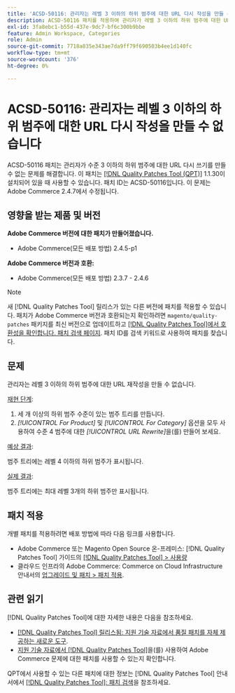 ```yaml
---
title: 'ACSD-50116: 관리자는 레벨 3 이하의 하위 범주에 대한 URL 다시 작성을 만들 수 없습니다'
description: ACSD-50116 패치를 적용하여 관리자가 레벨 3 이하의 하위 범주에 대한 URL 재작성을 만들 수 없는 Adobe Commerce 문제를 해결합니다.
exl-id: 3fa8ebc1-b55d-437e-9dc7-bf6c300b9bbe
feature: Admin Workspace, Categories
role: Admin
source-git-commit: 7718a835e343ae7da9ff79f690503b4ee1d140fc
workflow-type: tm+mt
source-wordcount: '376'
ht-degree: 0%

---
```


# ACSD-50116: 관리자는 레벨 3 이하의 하위 범주에 대한 URL 다시 작성을 만들 수 없습니다

ACSD-50116 패치는 관리자가 수준 3 이하의 하위 범주에 대한 URL 다시 쓰기를 만들 수 없는 문제를 해결합니다. 이 패치는 [[!DNL Quality Patches Tool (QPT)]](/help/announcements/adobe-commerce-announcements/magento-quality-patches-released-new-tool-to-self-serve-quality-patches.md) 1.1.30이 설치되어 있을 때 사용할 수 있습니다. 패치 ID는 ACSD-50116입니다. 이 문제는 Adobe Commerce 2.4.7에서 수정됩니다.

## 영향을 받는 제품 및 버전

**Adobe Commerce 버전에 대한 패치가 만들어졌습니다.**

* Adobe Commerce(모든 배포 방법) 2.4.5-p1

**Adobe Commerce 버전과 호환:**

* Adobe Commerce(모든 배포 방법) 2.3.7 - 2.4.6

>[!NOTE]
>
>새 [!DNL Quality Patches Tool] 릴리스가 있는 다른 버전에 패치를 적용할 수 있습니다. 패치가 Adobe Commerce 버전과 호환되는지 확인하려면 `magento/quality-patches` 패키지를 최신 버전으로 업데이트하고 [[!DNL Quality Patches Tool]에서 호환성을 확인합니다. 패치 검색 페이지](https://experienceleague.adobe.com/tools/commerce-quality-patches/index.html). 패치 ID를 검색 키워드로 사용하여 패치를 찾습니다.

## 문제

관리자는 레벨 3 이하의 하위 범주에 대한 URL 재작성을 만들 수 없습니다.

<u>재현 단계</u>:

1. 세 개 이상의 하위 범주 수준이 있는 범주 트리를 만듭니다.
1. *[!UICONTROL For Product]* 및 *[!UICONTROL For Category]* 옵션을 모두 사용하여 수준 4 범주에 대한 *[!UICONTROL URL Rewrite]*&#x200B;을(를) 만들어 보세요.

<u>예상 결과</u>:

범주 트리에는 레벨 4 이하의 하위 범주가 표시됩니다.

<u>실제 결과</u>:

범주 트리에는 최대 레벨 3개의 하위 범주만 표시됩니다.

## 패치 적용

개별 패치를 적용하려면 배포 방법에 따라 다음 링크를 사용합니다.

* Adobe Commerce 또는 Magento Open Source 온-프레미스: [!DNL Quality Patches Tool] 가이드의 [[!DNL Quality Patches Tool] > 사용량](https://experienceleague.adobe.com/docs/commerce-operations/tools/quality-patches-tool/usage.html)
* 클라우드 인프라의 Adobe Commerce: Commerce on Cloud Infrastructure 안내서의 [업그레이드 및 패치 > 패치 적용](https://experienceleague.adobe.com/docs/commerce-cloud-service/user-guide/develop/upgrade/apply-patches.html).

## 관련 읽기

[!DNL Quality Patches Tool]에 대한 자세한 내용은 다음을 참조하세요.

* [[!DNL Quality Patches Tool] 릴리스됨: 지원 기술 자료에서 품질 패치를 자체 제공하는 새로운 도구](/help/announcements/adobe-commerce-announcements/magento-quality-patches-released-new-tool-to-self-serve-quality-patches.md).
* [지원 기술 자료에서  [!DNL Quality Patches Tool]](/help/support-tools/patches-available-in-qpt-tool/check-patch-for-magento-issue-with-magento-quality-patches.md)을(를) 사용하여 Adobe Commerce 문제에 대한 패치를 사용할 수 있는지 확인합니다.

QPT에서 사용할 수 있는 다른 패치에 대한 정보는 [!DNL Quality Patches Tool] 안내서에서 [[!DNL Quality Patches Tool]: 패치 검색](https://experienceleague.adobe.com/tools/commerce-quality-patches/index.html)을 참조하세요.
